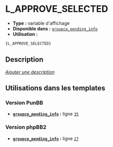 # L_APPROVE_SELECTED
* __Type :__ variable d'affichage
* __Disponible dans :__ [`groupcp_pending_info`](../tpl/var/groupcp_pending_info.md#readme)
* __Utilisation :__

```html
{L_APPROVE_SELECTED}
```

## Description
[*Ajouter une description*](https://fa-tvars.appspot.com/var/L_APPROVE_SELECTED)

## Utilisations dans les templates

### Version PunBB
* __[`groupcp_pending_info`](../tpl/var/groupcp_pending_info.md#readme) :__ ligne [`35`](../tpl/src/punbb/groupcp_pending_info.tpl#L35)

### Version phpBB2
* __[`groupcp_pending_info`](../tpl/var/groupcp_pending_info.md#readme) :__ ligne [`27`](../tpl/src/subsilver/groupcp_pending_info.tpl#L27)